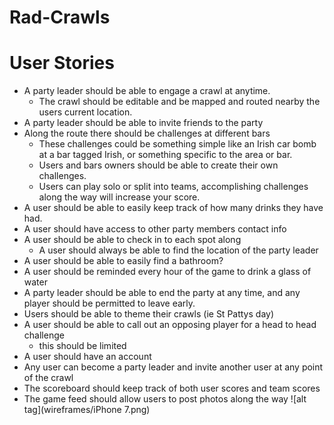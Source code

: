 # Rad-Crawls

# User Stories
* A party leader should be able to engage a crawl at anytime.
	* The crawl should be editable and be mapped and routed nearby the users current location.
* A party leader should be able to invite friends to the party
* Along the route there should be challenges at different bars
	* These challenges could be something simple like an Irish car bomb at a bar tagged Irish, or something specific to the area or bar.
	* Users and bars owners should be able to create their own challenges.
	* Users can play solo or split into teams, accomplishing challenges along the way will increase your score.
* A user should be able to easily keep track of how many drinks they have had.
* A user should have access to other party members contact info
* A user should be able to check in to each spot along
	* A user should always be able to find the location of the party leader
* A user should be able to easily find a bathroom?
* A user should be reminded every hour of the game to drink a glass of water
* A party leader should be able to end the party at any time, and any player should be permitted to leave early.
* Users should be able to theme their crawls (ie St Pattys day)
* A user should be able to call out an opposing player for a head to head challenge
	* this should be limited
* A user should have an account
* Any user can become a party leader and invite another user at any point of the crawl
* The scoreboard should keep track of both user scores and team scores
* The game feed should allow users to post photos along the way
![alt tag](wireframes/iPhone 7.png)
